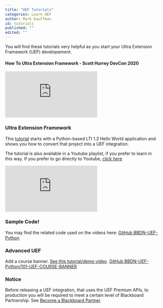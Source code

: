 ```yaml
---
title: "UEF Tutorials"
categories: Learn UEF
author: Mark Kauffman
id: tutorials
published: ""
edited: ""
---
```


<VersioningTracker frontMatter={frontMatter}/>

You will find these tutorials very helpful as you start your Ultra Extension Framework (UEF) developement.

#### How To Ultra Extension Framework - Scott Hurrey DevCon 2020

<iframe class="embed-video" src="https://bbdemo.hosted.panopto.com/Panopto/Pages/Viewer.aspx?id=fc63a1ab-ea88-4c79-8ca7-abf70124b035" frameborder="0" allow="accelerometer; clipboard-write; encrypted-media; gyroscope; picture-in-picture" allowfullscreen></iframe>

### Ultra Extension Framework

This [tutorial](lti-to-uef-tutorial.md) starts with a Python-based LTI 1.3 Hello World application and shows you how to convert that project into a UEF integration.

The tutorial is also available in a Youtube playlist, if you prefer to learn in this way. If you prefer to go directly to Youtube, [click here](https://www.youtube.com/watch?v=Mp9tFpultaQ&list=PLbewGw29xjRa2ZQ7gs3CgisvBVvyuKhsR&ab_channel=ScottHurrey)

<iframe class="embed-video" src="https://www.youtube.com/embed/videoseries?list=PLbewGw29xjRa2ZQ7gs3CgisvBVvyuKhsR" frameborder="0" allow="accelerometer; clipboard-write; encrypted-media; gyroscope; picture-in-picture" allowfullscreen></iframe>

### Sample Code!

You may find the related code used on the videos here: [GitHub BBDN-UEF-Python](https://github.com/blackboard/BBDN-UEF-Python)

### Advanced UEF

Add a course banner. [See this tutorial/demo video](https://youtu.be/pxddXC-I4UI). [GitHub BBDN-UEF-Python/101-UEF-COURSE-BANNER](https://github.com/blackboard/BBDN-UEF-Python/tree/101-UEF-COURSE-BANNER)

### Notice

Before releasing a UEF integration, that uses the UEF Premium APIs, to production you will be required to meet a certain level of Blackboard Partnership. See [Become a Blackboard Partner](../../../../partners/become-a-partner.md).

<AuthorBox frontMatter={frontMatter}/>
